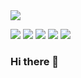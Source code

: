 <img src="https://capsule-render.vercel.app/api?type=slice&color=87ceeb&height=300&section=header&text=Hong%20Gi%20Yoon%20Git%20&fontSize=90&animation=twinkling" />
	
<img src="https://img.shields.io/badge/java-007396?style=for-the-badge&logo=java&logoColor=white"> <img src="https://img.shields.io/badge/spring-81c147?style=for-the-badge&logo=spring&logoColor=white"> <img src="https://img.shields.io/badge/mybatis-81c147?style=for-the-badge&logo=mybatis&logoColor=white"> <img src="https://img.shields.io/badge/mariaDB-003545?style=for-the-badge&logo=mariaDB&logoColor=white"> <img src="https://img.shields.io/badge/jpa-003545?style=for-the-badge&logo=jpa&logoColor=white">

### Hi there 👋


<!--
**awsd456/awsd456** is a ✨ _special_ ✨ repository because its `README.md` (this file) appears on your GitHub profile.

Here are some ideas to get you started:

- 🔭 I’m currently working on ...
- 🌱 I’m currently learning ...
- 👯 I’m looking to collaborate on ...
- 🤔 I’m looking for help with ...
- 💬 Ask me about ...
- 📫 How to reach me: ...
- 😄 Pronouns: ...
- ⚡ Fun fact: ...
-->
